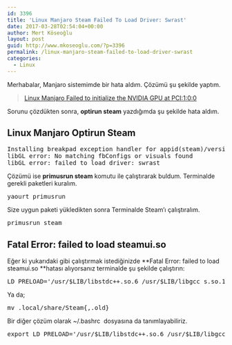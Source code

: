 ```yaml
---
id: 3396
title: 'Linux Manjaro Steam Failed To Load Driver: Swrast'
date: 2017-03-28T02:54:04+00:00
author: Mert Köseoğlu
layout: post
guid: http://www.mkoseoglu.com/?p=3396
permalink: /linux-manjaro-steam-failed-to-load-driver-swrast
categories:
  - Linux
---
```

Merhabalar, Manjaro sistemimde bir hata aldım. Çözümü şu şekilde yaptım.

<blockquote class="wp-embedded-content" data-secret="zSekbsShXZ">
  <p>
    <a href="https://www.mkoseoglu.com/linux-manjaro-failed-to-initialize-the-nvidia-gpu-at-pci100">Linux Manjaro Failed to initialize the NVIDIA GPU at PCI:1:0:0</a>
  </p>
</blockquote>



Sorunu çözdükten sonra, **optirun steam** yazdığımda şu şekilde hata aldım.

## Linux Manjaro Optirun Steam

<pre class="lang:default decode:true ">Installing breakpad exception handler for appid(steam)/version(0)
libGL error: No matching fbConfigs or visuals found
libGL error: failed to load driver: swrast</pre>

Çözümü ise **primusrun steam** komutu ile çalıştırarak buldum. Terminalde gerekli paketleri kuralım.

<pre class="lang:default decode:true ">yaourt primusrun</pre>

Size uygun paketi yükledikten sonra Terminalde Steam&#8217;ı çalıştıralım.

<pre class="lang:default decode:true ">primusrun steam</pre>

## Fatal Error: failed to load steamui.so

Eğer ki yukarıdaki gibi çalıştırmak istediğinizde **Fatal Error: failed to load steamui.so **hatası alıyorsanız terminalde şu şekilde çalıştırın:

<pre class="lang:default decode:true ">LD_PRELOAD='/usr/$LIB/libstdc++.so.6 /usr/$LIB/libgcc_s.so.1 /usr/$LIB/libxcb.so.1' primusrun steam</pre>

Ya da;

<pre class="lang:default decode:true ">mv .local/share/Steam{,.old} 
</pre>

Bir diğer çözüm olarak <span class="lang:default highlight:0 decode:true  crayon-inline ">~/.bashrc </span> dosyasına da tanımlayabiliriz.

<pre class="lang:default decode:true " title="~/.bashrc">export LD_PRELOAD='/usr/$LIB/libstdc++.so.6 /usr/$LIB/libgcc_s.so.1 /usr/$LIB/libxcb.so.1'
</pre>

&nbsp;